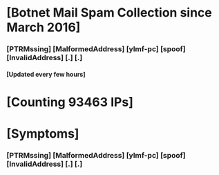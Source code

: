 # [Botnet Mail Spam Collection since March 2016]
### [PTRMssing] [MalformedAddress] [ylmf-pc] [spoof] [InvalidAddress] [.] [.]
#### [Updated every few hours]

# [Counting 93463 IPs]

# [Symptoms] 
###   [PTRMssing] [MalformedAddress] [ylmf-pc] [spoof] [InvalidAddress] [.] [.]
